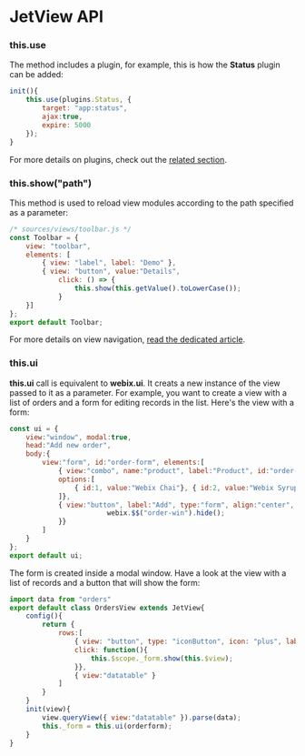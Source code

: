 # JetView API

### this.use

The method includes a plugin, for example,  this is how the **Status** plugin can be added:

```js
init(){
	this.use(plugins.Status, { 
		target: "app:status",
		ajax:true,
		expire: 5000
	});
}
```

For more details on plugins, check out the [related section](plugins.md).

### this.show("path")

This method is used to reload view modules according to the path specified as a parameter:

```js
/* sources/views/toolbar.js */
const Toolbar = {
    view: "toolbar",
    elements: [
        { view: "label", label: "Demo" },
        { view: "button", value:"Details",
            click: () => {
                this.show(this.getValue().toLowerCase());
            }
    }]
};
export default Toolbar;
```

For more details on view navigation, [read the dedicated article](../basic/navigation.md).

### this.ui

**this.ui** call is equivalent to **webix.ui**. It creats a new instance of the view passed to it as a parameter. For example, you want to create a view with a list of orders and a form for editing records in the list. Here's the view with a form:

```js
const ui = {
	view:"window", modal:true,
	head:"Add new order",
	body:{
		view:"form", id:"order-form", elements:[
			{ view:"combo", name:"product", label:"Product", id:"order-product", 
            options:[
                { id:1, value:"Webix Chai"}, { id:2, value:"Webix Syrup"}, { id:3, value:"Webix Cajun Seasoning"}
            ]},
			{ view:"button", label:"Add", type:"form", align:"center", width:120, click:function(){
						webix.$$("order-win").hide();
			}}
		]
	}
};
export default ui;
```

The form is created inside a modal window. Have a look at the view with a list of records and a button that will show the form:

```js
import data from "orders"
export default class OrdersView extends JetView{
	config(){
		return {
            rows:[
                { view: "button", type: "iconButton", icon: "plus", label: "Add order", width: 130, 
                click: function(){
                    this.$scope._form.show(this.$view);
                }},
                { view:"datatable" }
            ]
        }
	}
	init(view){
		view.queryView({ view:"datatable" }).parse(data);
		this._form = this.ui(orderform);
	}
}
```

